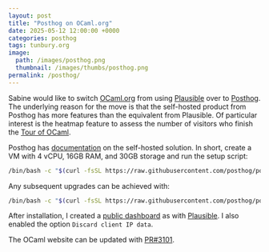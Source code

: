 ```yaml
---
layout: post
title: "Posthog on OCaml.org"
date: 2025-05-12 12:00:00 +0000
categories: posthog
tags: tunbury.org
image:
  path: /images/posthog.png
  thumbnail: /images/thumbs/posthog.png
permalink: /posthog/
---
```


Sabine would like to switch [OCaml.org](https://ocaml.org) from using [Plausible](https://plausible.io) over to [Posthog](https://posthog.com). The underlying reason for the move is that the self-hosted product from Posthog has more features than the equivalent from Plausible. Of particular interest is the heatmap feature to assess the number of visitors who finish the [Tour of OCaml](https://ocaml.org/docs/tour-of-ocaml).

Posthog has [documentation](https://posthog.com/docs/self-host) on the self-hosted solution. In short, create a VM with 4 vCPU, 16GB RAM, and 30GB storage and run the setup script:

```sh
/bin/bash -c "$(curl -fsSL https://raw.githubusercontent.com/posthog/posthog/HEAD/bin/deploy-hobby)”
```

Any subsequent upgrades can be achieved with:

```sh
/bin/bash -c "$(curl -fsSL https://raw.githubusercontent.com/posthog/posthog/HEAD/bin/upgrade-hobby)"
```

After installation, I created a [public dashboard](https://posthog.ci.dev/shared/seqtamWuMXLwxJEAX1XNjwhzciAajw) as with [Plausible](https://plausible.ci.dev/ocaml.org). I also enabled the option `Discard client IP data`.

The OCaml website can be updated with [PR#3101](https://github.com/ocaml/ocaml.org/pull/3101).
